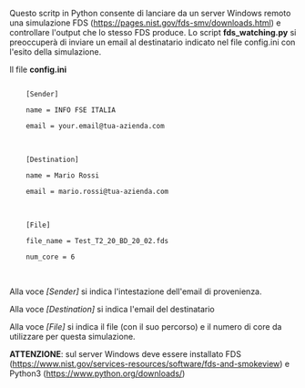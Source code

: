 Questo scritp in Python consente di lanciare da un server Windows remoto una simulazione FDS (https://pages.nist.gov/fds-smv/downloads.html) e controllare l'output che lo stesso FDS produce. 
Lo script **fds_watching.py** si preoccuperà di inviare un email al destinatario indicato nel file config.ini con l'esito della simulazione.

Il file **config.ini**

<code>
    [Sender]<br />
    name = INFO FSE ITALIA<br />
    email = your.email@tua-azienda.com<br />
</code><br />
<code>
    [Destination]<br />
    name = Mario Rossi<br />
    email = mario.rossi@tua-azienda.com<br />
</code><br />
<code>
    [File]<br />
    file_name = Test_T2_20_BD_20_02.fds<br />
    num_core = 6<br />
</code><br />

Alla voce *[Sender]* si indica l'intestazione dell'email di provenienza.

Alla voce *[Destination]* si indica l'email del destinatario

Alla voce *[File]* si indica il file (con il suo percorso) e il numero di core da utilizzare per questa simulazione.

**ATTENZIONE**: sul server Windows deve essere installato FDS (https://www.nist.gov/services-resources/software/fds-and-smokeview) e Python3 (https://www.python.org/downloads/)